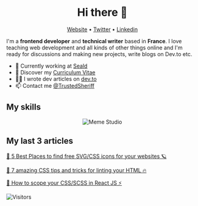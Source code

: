 <h1 align="center">Hi there 👋</h1>

<p align="center">
  <a href="https://www.victor-de-la-fouchardiere.fr/">Website</a> •
  <a href="https://twitter.com/TrustedSheriff">Twitter</a> •
  <a href="https://www.linkedin.com/in/victordelafouchardiere">Linkedin</a>
</p>

I'm a __frontend developer__ and __technical writer__ based in __France__. I love teaching web development and all kinds of other things online and I'm ready for discussions and making new projects, write blogs on Dev.to etc.

* 💼 Currently working at [Seald](https://www.seald.io) <br/>
* 🔖 Discover my [Curriculum Vitae](https://www.victor-de-la-fouchardiere.fr/pdf/CV-Victor-de-la-Fouchardiere.pdf)<br/>
* ✍🏻 I wrote dev articles on [dev.to](https://dev.to/viclafouch) <br/>
* 📫 Contact me [@TrustedSheriff](https://twitter.com/TrustedSheriff)

## My skills

<p align="center">
  <img align="center" alt="Meme Studio" src="https://github.com/viclafouch/viclafouch/blob/master/img/pack.png" />
</p>

## My last 3 articles

[📱 5 Best Places to find free SVG/CSS icons for your websites 🪐](https://dev.to/viclafouch/5-best-places-to-find-free-svg-css-icons-for-your-websites-41c5)

[🚀 7 amazing CSS tips and tricks for linting your HTML 🔥](https://dev.to/viclafouch/7-amazing-css-tips-and-tricks-for-linting-your-html-o5n)

[🦄 How to scope your CSS/SCSS in React JS ⚡️](https://dev.to/viclafouch/how-to-scope-your-css-scss-in-react-js-271a)


![Visitors](https://visitor-badge.glitch.me/badge?page_id=viclafouch.viclafouch)
